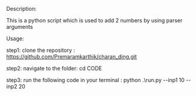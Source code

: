 Description:

This is a python script which is used to add 2 numbers by using parser arguments

Usage:

step1: clone the repository : https://github.com/Premaramkarthik/charan_ding.git

step2: navigate to the folder: cd CODE

step3: run the following code in your terminal : python .\run.py --inp1 10 --inp2 20
